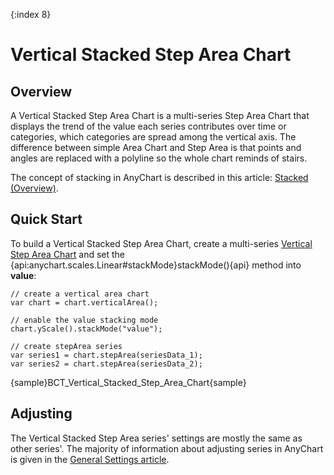 {:index 8}
# Vertical Stacked Step Area Chart

## Overview

A Vertical Stacked Step Area Chart is a multi-series Step Area Chart that displays the trend of the value each series contributes over time or categories, which categories are spread among the vertical axis. The difference between simple Area Chart and Step Area is that points and angles are replaced with a polyline so the whole chart reminds of stairs.

The concept of stacking in AnyChart is described in this article: [Stacked (Overview)](../Overview).

## Quick Start

To build a Vertical Stacked Step Area Chart, create a multi-series [Vertical Step Area Chart](../../Vertical/Step_Area_Chart) and set the {api:anychart.scales.Linear#stackMode}stackMode(){api} method into **value**:

```
// create a vertical area chart
var chart = chart.verticalArea();

// enable the value stacking mode
chart.yScale().stackMode("value");

// create stepArea series
var series1 = chart.stepArea(seriesData_1);
var series2 = chart.stepArea(seriesData_2);
```

{sample}BCT\_Vertical\_Stacked\_Step\_Area\_Chart{sample}

## Adjusting

The Vertical Stacked Step Area series' settings are mostly the same as other series'. The majority of information about adjusting series in AnyChart is given in the [General Settings article](../../General_Settings).